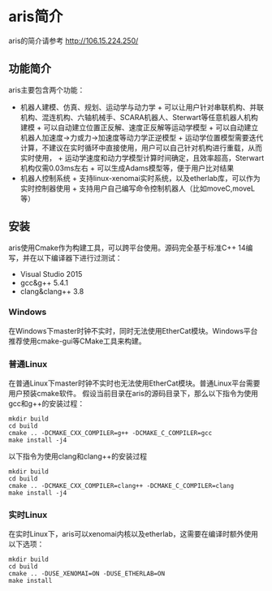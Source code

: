 ﻿# aris简介

aris的简介请参考 http://106.15.224.250/

## 功能简介
aris主要包含两个功能：
- 机器人建模、仿真、规划、运动学与动力学
		+ 可以让用户针对串联机构、并联机构、混连机构、六轴机械手、SCARA机器人、Sterwart等任意机器人机构建模
		+ 可以自动建立位置正反解、速度正反解等运动学模型
		+ 可以自动建立机器人加速度->力或力->加速度等动力学正逆模型
		+ 运动学位置模型需要迭代计算，不建议在实时循环中直接使用，用户可以自己针对机构进行重载，从而实时使用，
		+ 运动学速度和动力学模型计算时间确定，且效率超高，Sterwart机构仅需0.03ms左右
		+ 可以生成Adams模型等，便于用户比对结果
- 机器人控制系统
		+ 支持linux-xenomai实时系统，以及etherlab库，可以作为实时控制器使用
		+ 支持用户自己编写命令控制机器人（比如moveC,moveL等）

## 安装
aris使用Cmake作为构建工具，可以跨平台使用。源码完全基于标准C++ 14编写，并在以下编译器下进行过测试：
- Visual Studio 2015
- gcc&g++ 5.4.1
- clang&clang++ 3.8

### Windows
在Windows下master时钟不实时，同时无法使用EtherCat模块。Windows平台推荐使用cmake-gui等CMake工具来构建。

### 普通Linux
在普通Linux下master时钟不实时也无法使用EtherCat模块。普通Linux平台需要用户预装cmake软件。
假设当前目录在aris的源码目录下，那么以下指令为使用gcc和g++的安装过程：
~~~~~~~~~~~~~~~~~
mkdir build
cd build
cmake .. -DCMAKE_CXX_COMPILER=g++ -DCMAKE_C_COMPILER=gcc
make install -j4
~~~~~~~~~~~~~~~~~

以下指令为使用clang和clang++的安装过程
~~~~~~~~~~~~~~~~~
mkdir build
cd build
cmake .. -DCMAKE_CXX_COMPILER=clang++ -DCMAKE_C_COMPILER=clang
make install -j4
~~~~~~~~~~~~~~~~~

### 实时Linux
在实时Linux下，aris可以xenomai内核以及etherlab，这需要在编译时额外使用以下选项：
~~~~~~~~~~~~~~~~~
mkdir build
cd build
cmake .. -DUSE_XENOMAI=ON -DUSE_ETHERLAB=ON
make install
~~~~~~~~~~~~~~~~~


